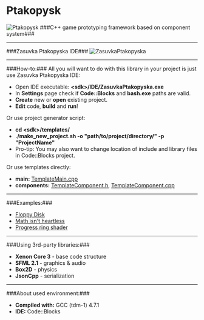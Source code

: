 Ptakopysk
=========
![Ptakopysk](https://raw.github.com/PsichiX/Ptakopysk/master/media/logo-mini.png)
###C++ game prototyping framework based on component system###

---------
###Zasuvka Ptakopyska IDE###
![ZasuvkaPtakopyska](https://raw.github.com/PsichiX/Ptakopysk/master/media/zasuvka-ptakopyska-screenshot.PNG)

---------
###How-to:###
All you will want to do with this library in your project is just use Zasuvka Ptakopyska IDE:
- Open IDE executable: **\<sdk\>/IDE/ZasuvkaPtakopyska.exe**
- In **Settings** page check if **Code::Blocks** and **bash.exe** paths are valid.
- **Create** new or **open** existing project.
- **Edit** code, **build** and **run**!

Or use project generator script:
- **cd \<sdk\>/templates/**
- **./make_new_project.sh -o "path/to/project/directory/" -p "ProjectName"**
- Pro-tip: You may also want to change location of include and library files in Code::Blocks project.

Or use templates directly:
- **main:** [TemplateMain.cpp](https://github.com/PsichiX/Ptakopysk/blob/master/templates/TemplateMain.cpp)
- **components:** [TemplateComponent.h](https://github.com/PsichiX/Ptakopysk/blob/master/templates/TemplateComponent.h), [TemplateComponent.cpp](https://github.com/PsichiX/Ptakopysk/blob/master/templates/TemplateComponent.cpp)

---------
###Examples:###
- [Floppy Disk](https://github.com/PsichiX/FloppyDisk)
- [Math isn't heartless](https://github.com/PsichiX/Ptakopysk/tree/master/examples/MathIsNotHeartless)
- [Progress ring shader](https://github.com/PsichiX/Ptakopysk/tree/master/examples/ProgressCircleShader)

---------
###Using 3rd-party libraries:###
- **Xenon Core 3** - base code structure
- **SFML 2.1** - graphics & audio
- **Box2D** - physics
- **JsonCpp** - serialization

---------
###About used environment:###
- **Compiled with:** GCC (tdm-1) 4.7.1
- **IDE:** Code::Blocks
